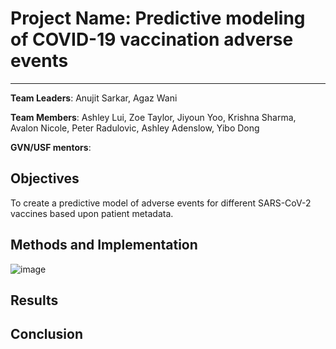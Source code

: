 # Project Name: Predictive modeling of COVID-19 vaccination adverse events
---
**Team Leaders**: Anujit Sarkar, Agaz	Wani

**Team Members**:  Ashley Lui, Zoe Taylor, Jiyoun Yoo, Krishna Sharma, Avalon Nicole, Peter Radulovic, Ashley Adenslow, Yibo Dong

**GVN/USF mentors**:


## Objectives
To create a predictive model of adverse events for different SARS-CoV-2 vaccines based upon patient metadata.

## Methods and Implementation

![image](https://user-images.githubusercontent.com/55377207/109116806-1b3b0680-770f-11eb-8384-24d0bb4f7d07.png)



## Results 

## Conclusion

